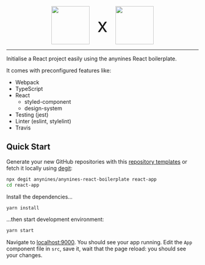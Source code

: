 <p align="center" style="display: flex; align-items: center; justify-content: center;">
  <img src="https://www.anynines.com/assets/services/icons/platform-3f5cbdcd5e4a649abc3534279fecb376593458029ae724ef34711dc55cd6f4bb.svg" width="100" />
  <span style="font-size: 50px; margin: 20px;">x</span>
  <img src="https://raw.githubusercontent.com/facebook/create-react-app/master/packages/cra-template/template/public/logo192.png" width="100" />
</p>

----

Initialise a React project easily using the anynines React boilerplate.

It comes with preconfigured features like:

- Webpack
- TypeScript
- React
  - styled-component
  - design-system
- Testing (jest)
- Linter (eslint, stylelint)
- Travis

## Quick Start

Generate your new GitHub repositories with this [repository templates](https://github.blog/2019-06-06-generate-new-repositories-with-repository-templates/) or fetch it locally using [degit](https://github.com/Rich-Harris/degit):

```bash
npx degit anynines/anynines-react-boilerplate react-app
cd react-app
```

Install the dependencies...

```bash
yarn install
```

...then start development environment:

```bash
yarn start
```

Navigate to [localhost:9000](http://localhost:9000/). You should see your app running. Edit the `App` component file in `src`, save it, wait that the page reload: you should see your changes.